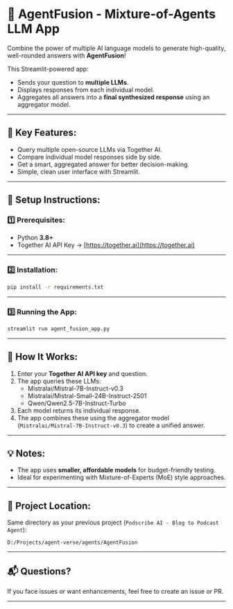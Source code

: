 
# 🤖 AgentFusion - Mixture-of-Agents LLM App

Combine the power of multiple AI language models to generate high-quality, well-rounded answers with **AgentFusion**!  

This Streamlit-powered app:
- Sends your question to **multiple LLMs**.
- Displays responses from each individual model.
- Aggregates all answers into a **final synthesized response** using an aggregator model.

---

## 🚀 Key Features:
- Query multiple open-source LLMs via Together AI.
- Compare individual model responses side by side.
- Get a smart, aggregated answer for better decision-making.
- Simple, clean user interface with Streamlit.

---

## 🔧 Setup Instructions:

### 1️⃣ Prerequisites:
- Python **3.8+**  
- Together AI API Key → [https://together.ai](https://together.ai)

---

### 2️⃣ Installation:
```bash
pip install -r requirements.txt
```

---

### 3️⃣ Running the App:
```bash
streamlit run agent_fusion_app.py
```

---

## 📝 How It Works:
1. Enter your **Together AI API key** and question.
2. The app queries these LLMs:
   - Mistralai/Mistral-7B-Instruct-v0.3  
   - Mistralai/Mistral-Small-24B-Instruct-2501  
   - Qwen/Qwen2.5-7B-Instruct-Turbo 
3. Each model returns its individual response.
4. The app combines these using the aggregator model (`Mistralai/Mistral-7B-Instruct-v0.3`) to create a unified answer.

---

## 💡 Notes:
- The app uses **smaller, affordable models** for budget-friendly testing.
- Ideal for experimenting with Mixture-of-Experts (MoE) style approaches.

---

## 📄 Project Location:
Same directory as your previous project (`Podscribe AI - Blog to Podcast Agent`):
```
D:/Projects/agent-verse/agents/AgentFusion
```

---

## 📬 Questions?
If you face issues or want enhancements, feel free to create an issue or PR.

---
